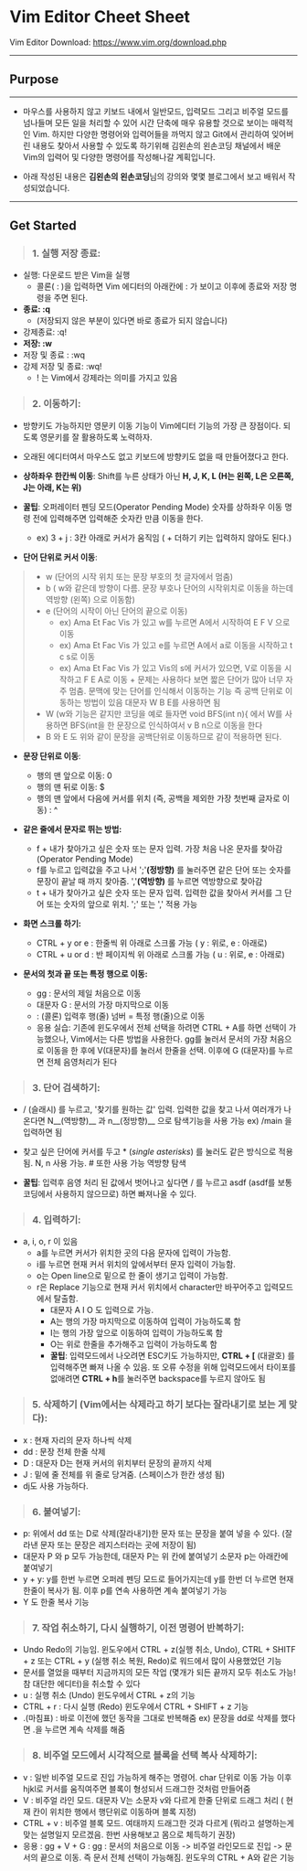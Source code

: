 Vim Editor Cheet Sheet
=========
Vim Editor Download: https://www.vim.org/download.php
***
## Purpose
---------

- 마우스를 사용하지 않고 키보드 내에서 일반모드, 입력모드 그리고 비주얼 모드를 넘나들며 모든 일을 처리할 수 있어 시간 단축에 매우 유용할 것으로 보이는 매력적인 Vim.
하지만 다양한 명령어와 입력어들을 까먹지 않고 Git에서 관리하여 잊어버린 내용도 찾아서 사용할 수 있도록 하기위해
김왼손의 왼손코딩 채널에서 배운 Vim의 입력어 및 다양한 명령어를  작성해나갈 계획입니다.

- 아래 작성된 내용은 **김왼손의 왼손코딩**님의 강의와 몇몇 블로그에서 보고 배워서 작성되었습니다.

---------
## Get Started
> ### 1. 실행 저장 종료: 
 - 실행: 다운로드 받은 Vim을 실행
      + 콜론( : )을 입력하면 Vim 에디터의 아래칸에 : 가 보이고 이후에 종료와 저장 명령을 주면 된다.
 - **종료: :q**
      + (저장되지 않은 부분이 있다면 바로 종료가 되지 않습니다)
 - 강제종료: :q!
 - **저장: :w**
 - 저장 및 종료 : :wq
 - 강제 저장 및 종료: :wq!
      + ! 는 Vim에서 강제라는 의미를 가지고 있음

> ### 2. 이동하기:
 - 방향키도 가능하지만 영문키 이동 기능이 Vim에디터 기능의 가장 큰 장점이다. 되도록 영문키를 잘 활용하도록 노력하자.
 - 오래된 에디터여서 마우스도 없고 키보드에 방향키도 없을 때 만들어졌다고 한다.
  
 - __상하좌우 한칸씩 이동__: Shift를 누른 상태가 아닌 __H, J, K, L (H는 왼쪽, L은 오른쪽, J는 아래, K는 위)__
 - **꿀팁**: 오퍼레이터 펜딩 모드(Operator Pending Mode) 숫자를 상하좌우 이동 명령 전에 입력해주면 입력해준 숫자칸 만큼 이동을 한다.
     +  ex) 3 + j : 3칸 아래로 커서가 움직임 ( + 더하기 키는 입력하지 않아도 된다.)
- __단어 단위로 커서 이동__:
> - w (단어의 시작 위치 또는 문장 부호의 첫 글자에서 멈춤)
> - b ( w와 같은데 방향이 다름. 문장 부호나 단어의 시작위치로 이동을 하는데 역방향 (왼쪽) 으로 이동함)
> - e (단어의 시작이 아닌 단어의 끝으로 이동)
>      +   ex) Ama Et Fac Vis 가 있고 w를 누르면 A에서 시작하여 E F V 으로 이동
>      +   ex) Ama Et Fac Vis 가 있고 e를 누르면 A에서 a로 이동을 시작하고 t c s로 이동
>      +   ex) Ama Et Fac Vis 가 있고 Vis의 s에 커서가 있으면, V로 이동을 시작하고 F E A로 이동
     + 문제는 사용하다 보면 짧은 단어가 많아 너무 자주 멈춤. 문맥에 맞는 단어를 인식해서 이동하는 기능 즉 공백 단위로 이동하는 방법이 있음
     대문자 W B E를 사용하면 됨
> -  W (w와 기능은 같지만 코딩을 예로 들자면 void BFS(int n){ 에서 W를 사용하면 BFS(int을 한 문장으로 인식하여서 v B n으로 이동을 한다
> -  B 와 E 도 위와 같이 문장을 공백단위로 이동하므로 같이 적용하면 된다.

- __문장 단위로 이동__:
     +  행의 맨 앞으로 이동: 0
     +  행의 맨 뒤로 이동: $
     +  행의 맨 앞에서 다음에 커서를 위치 (즉, 공백을 제외한 가장 첫번째 글자로 이동) : ^

- __같은 줄에서 문자로 뛰는 방법:__
     +  f + 내가 찾아가고 싶은 숫자 또는 문자 입력. 가장 처음 나온 문자를 찾아감 (Operator Pending Mode)
     +  f를 누르고 입력값을 주고 나서 ';'__(정방향)__ 를 눌러주면 같은 단어 또는 숫자를 문장이 끝날 때 까지 찾아줌. ','__(역방향)__ 를 누르면 역방향으로 찾아감
     +  t + 내가 찾아가고 싶은 숫자 또는 문자 입력. 입력한 값을 찾아서 커서를 그 단어 또는 숫자의 앞으로 위치. ';' 또는 ',' 적용 가능

- __화면 스크롤 하기:__
     + CTRL + y or e : 한줄씩 위 아래로 스크롤 가능 ( y : 위로, e : 아래로)
     + CTRL + u or d : 반 페이지씩 위 아래로 스크롤 가능 ( u : 위로, e : 아래로)

- __문서의 첫과 끝 또는 특정 행으로 이동:__
     + gg : 문서의 제일 처음으로 이동
     + 대문자 G : 문서의 가장 마지막으로 이동
     + : (콜론) 입력후 행(줄) 넘버 = 특정 행(줄)으로 이동
     + 응용 실습: 기존에 윈도우에서 전체 선택을 하려면 CTRL + A를 하면 선택이 가능했으나, Vim에서는 다른 방법을 사용한다.
     gg를 눌러서 문서의 가장 처음으로 이동을 한 후에 V(대문자)를 눌러서 한줄을 선택. 이후에 G (대문자)를 누르면 전체 음영처리가 된다
     

> ### 3. 단어 검색하기:
  - / (슬래시) 를 누르고, '찾기를 원하는 값' 입력. 입력한 값을 찾고 나서 여러개가 나온다면 N__(역방향)__ 과 n__(정방향)__ 으로 탐색기능을 사용 가능 ex) /main 을 입력하면 됨
  - 찾고 싶은 단어에 커서를 두고 * (*single asterisks*) 를 눌러도 같은 방식으로 적용 됨. N, n 사용 가능. # 또한 사용 가능 역방향 탐색

  - **꿀팁**: 입력후 음영 처리 된 값에서 벗어나고 싶다면 / 를 누르고 asdf (asdf를 보통 코딩에서 사용하지 않으므로) 하면 빠져나올 수 있다.



> ### 4. 입력하기:
- a, i, o, r 이 있음
     + a를 누르면 커서가 위치한 곳의 다음 문자에 입력이 가능함.
     + i를 누르면 현재 커서 위치의 앞에서부터 문자 입력이 가능함.
     + o는 Open line으로 밑으로 한 줄이 생기고 입력이 가능함.
     + r은 Replace 기능으로 현재 커서 위치에서 character만 바꾸어주고 입력모드에서 탈출함.
          + 대문자 A I O 도 입력으로 가능.
          + A는 행의 가장 마지막으로 이동하여 입력이 가능하도록 함
          + I는 행의 가장 앞으로 이동하여 입력이 가능하도록 함
          + O는 위로 한줄을 추가해주고 입력이 가능하도록 함
          + __꿀팁__: 입력모드에서 나오려면 ESC키도 가능하지만, __CTRL + [__ (대괄호) 를 입력해주면 빠져 나올 수 있음. 또 오류 수정을 위해 입력모드에서 타이포를 없애려면 **CTRL + h**를 눌러주면 backspace를 누르지 않아도 됨



> ### 5. 삭제하기 (Vim에서는 삭제라고 하기 보다는 잘라내기로 보는 게 맞다):
- x : 현재 자리의 문자 하나씩 삭제
- dd : 문장 전체 한줄 삭제
- D : 대문자 D는 현재 커서의 위치부터 문장의 끝까지 삭제
- J : 밑에 줄 전체를 위 줄로 당겨줌. (스페이스가 한칸 생성 됨)
- dj도 사용 가능하다.

> ### 6. 붙여넣기:
- p: 위에서 dd 또는 D로 삭제(잘라내기)한 문자 또는 문장을 붙여 넣을 수 있다. (잘라낸 문자 또는 문장은 레지스터라는 곳에 저장이 됨)
- 대문자 P 와 p 모두 가능한데, 대문자 P는 위 칸에 붙여넣기 소문자 p는 아래칸에 붙여넣기
- y + y: y를 한번 누르면 오퍼레 펜딩 모드로 들어가지는데 y를 한번 더 누르면 현재  한줄이 복사가 됨. 이후 p를 연속 사용하면 계속 붙여넣기 가능
- Y 도 한줄 복사 기능


> ### 7. 작업 취소하기, 다시 실행하기, 이전 명령어 반복하기:
- Undo Redo의 기능임. 윈도우에서 CTRL + z(실행 취소, Undo), CTRL + SHITF + z 또는 CTRL + y (실행 취소 복원, Redo)로 워드에서 많이 사용했었던 기능
- 문서를 열었을 때부터 지금까지의 모든 작업 (몇개가 되든 끝까지 모두 취소도 가능! 참 대단한 에디터)을 취소할 수 있다 
- u : 실행 취소 (Undo) 윈도우에서 CTRL + z의 기능
- CTRL + r : 다시 실행 (Redo) 윈도우에서 CTRL + SHIFT + z 기능
- .(마침표) : 바로 이전에 했던 동작을 그대로 반복해줌 ex) 문장을 dd로 삭제를 했다면 .을 누르면 계속 삭제를 해줌

> ### 8. 비주얼 모드에서 시각적으로 블록을 선택 복사 삭제하기:
- v : 일반 비주얼 모드로 진입 가능하게 해주는 명령어. char 단위로 이동 가능 이후 hjkl로 커서를 움직여주면 블록이 형성되서 드래그한 것처럼 만들어줌
- V : 비주얼 라인 모드. 대문자 V는 소문자 v와 다르게 한줄 단위로 드래그 처리 ( 현재 칸이 위치한 행에서 행단위로 이동하며 블록 지정)
- CTRL + v : 비주얼 블록 모드. 여태까지 드래그한 것과 다르게 (뭐라고 설명하는게 맞는 설명일지 모르겠음. 한번 사용해보고 몸으로 체득하기 권장)
- 응용 : gg + V + G : gg : 문서의 처음으로 이동  -> 비주얼 라인모드로 진입 -> 문서의 끝으로 이동. 즉 문서 전체 선택이 가능해짐. 윈도우의 CTRL + A와 같은 기능
